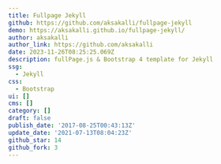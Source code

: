 ```yaml
---
title: Fullpage Jekyll
github: https://github.com/aksakalli/fullpage-jekyll
demo: https://aksakalli.github.io/fullpage-jekyll/
author: aksakalli
author_link: https://github.com/aksakalli
date: 2023-11-26T08:25:25.069Z
description: fullPage.js & Bootstrap 4 template for Jekyll
ssg:
  - Jekyll
css:
  - Bootstrap
ui: []
cms: []
category: []
draft: false
publish_date: '2017-08-25T00:43:13Z'
update_date: '2021-07-13T08:04:23Z'
github_star: 14
github_fork: 3
---
```

